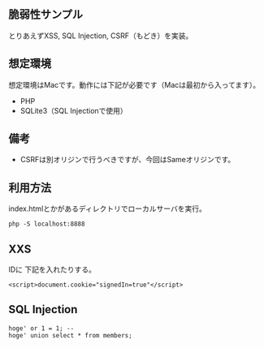 ## 脆弱性サンプル

とりあえずXSS, SQL Injection, CSRF（もどき）を実装。

## 想定環境

想定環境はMacです。動作には下記が必要です（Macは最初から入ってます）。

* PHP
* SQLite3（SQL Injectionで使用）

## 備考

* CSRFは別オリジンで行うべきですが、今回はSameオリジンです。

## 利用方法

index.htmlとかがあるディレクトリでローカルサーバを実行。

```
php -S localhost:8888
```

## XXS

IDに 下記を入れたりする。

```
<script>document.cookie="signedIn=true"</script>
```

## SQL Injection

```
hoge' or 1 = 1; --
hoge' union select * from members;
```